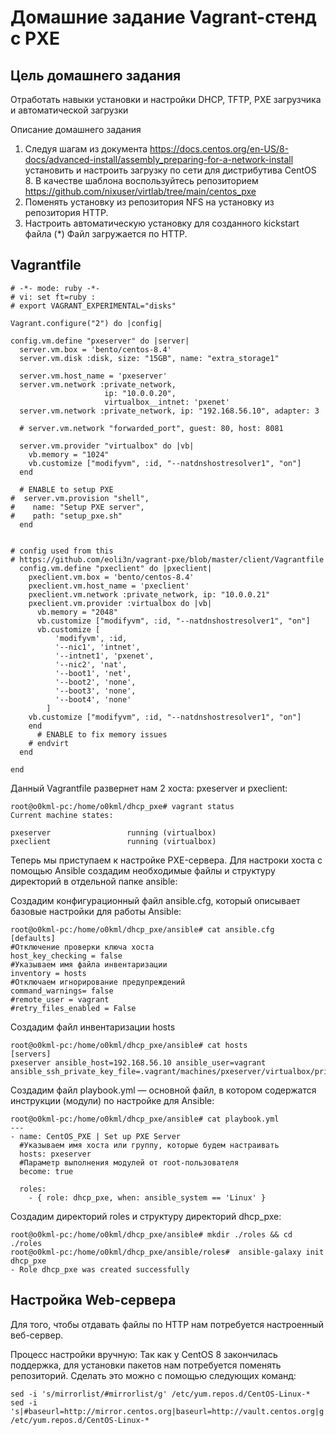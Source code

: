 # Домашние задание Vagrant-стенд c PXE

## Цель домашнего задания
Отработать навыки установки и настройки DHCP, TFTP, PXE загрузчика и автоматической загрузки

Описание домашнего задания

1. Следуя шагам из документа https://docs.centos.org/en-US/8-docs/advanced-install/assembly_preparing-for-a-network-install  установить и настроить загрузку по сети для дистрибутива CentOS 8.
В качестве шаблона воспользуйтесь репозиторием https://github.com/nixuser/virtlab/tree/main/centos_pxe 
2. Поменять установку из репозитория NFS на установку из репозитория HTTP.
3. Настроить автоматическую установку для созданного kickstart файла (*) Файл загружается по HTTP.

## Vagrantfile

```
# -*- mode: ruby -*-
# vi: set ft=ruby :
# export VAGRANT_EXPERIMENTAL="disks"

Vagrant.configure("2") do |config|

config.vm.define "pxeserver" do |server|
  server.vm.box = 'bento/centos-8.4'
  server.vm.disk :disk, size: "15GB", name: "extra_storage1"

  server.vm.host_name = 'pxeserver'
  server.vm.network :private_network, 
                     ip: "10.0.0.20", 
                     virtualbox__intnet: 'pxenet'
  server.vm.network :private_network, ip: "192.168.56.10", adapter: 3

  # server.vm.network "forwarded_port", guest: 80, host: 8081

  server.vm.provider "virtualbox" do |vb|
    vb.memory = "1024"
    vb.customize ["modifyvm", :id, "--natdnshostresolver1", "on"]
  end

  # ENABLE to setup PXE
#  server.vm.provision "shell",
#    name: "Setup PXE server",
#    path: "setup_pxe.sh"
  end


# config used from this
# https://github.com/eoli3n/vagrant-pxe/blob/master/client/Vagrantfile
  config.vm.define "pxeclient" do |pxeclient|
    pxeclient.vm.box = 'bento/centos-8.4'
    pxeclient.vm.host_name = 'pxeclient'
    pxeclient.vm.network :private_network, ip: "10.0.0.21"
    pxeclient.vm.provider :virtualbox do |vb|
      vb.memory = "2048"
      vb.customize ["modifyvm", :id, "--natdnshostresolver1", "on"]
      vb.customize [
          'modifyvm', :id,
          '--nic1', 'intnet',
          '--intnet1', 'pxenet',
          '--nic2', 'nat',
          '--boot1', 'net',
          '--boot2', 'none',
          '--boot3', 'none',
          '--boot4', 'none'
        ]
    vb.customize ["modifyvm", :id, "--natdnshostresolver1", "on"]
    end
      # ENABLE to fix memory issues
    # endvirt  
  end

end
```
Данный Vagrantfile развернет нам 2 хоста: pxeserver и pxeclient:

```
root@o0kml-pc:/home/o0kml/dhcp_pxe# vagrant status
Current machine states:

pxeserver                 running (virtualbox)
pxeclient                 running (virtualbox)

```
Теперь мы приступаем к настройке PXE-сервера.
Для настроки хоста с помощью Ansible создадим необходимые файлы и структуру директорий в отдельной папке ansible:

Создадим конфигурационный файл ansible.cfg, который описывает базовые настройки для работы Ansible:

```
root@o0kml-pc:/home/o0kml/dhcp_pxe/ansible# cat ansible.cfg 
[defaults]
#Отключение проверки ключа хоста
host_key_checking = false
#Указываем имя файла инвентаризации
inventory = hosts
#Отключаем игнорирование предупреждений
command_warnings= false
#remote_user = vagrant
#retry_files_enabled = False
```
Создадим файл инвентаризации hosts
```
root@o0kml-pc:/home/o0kml/dhcp_pxe/ansible# cat hosts 
[servers]
pxeserver ansible_host=192.168.56.10 ansible_user=vagrant ansible_ssh_private_key_file=.vagrant/machines/pxeserver/virtualbox/private_key
```
Создадим файл playbook.yml — основной файл, в котором содержатся инструкции (модули) по настройке для Ansible:
```
root@o0kml-pc:/home/o0kml/dhcp_pxe/ansible# cat playbook.yml 
---
- name: CentOS_PXE | Set up PXE Server
  #Указываем имя хоста или группу, которые будем настраивать
  hosts: pxeserver
  #Параметр выполнения модулей от root-пользователя
  become: true

  roles:
    - { role: dhcp_pxe, when: ansible_system == 'Linux' }
```
Создадим директорий roles и структуру директорий dhcp_pxe:
```
root@o0kml-pc:/home/o0kml/dhcp_pxe/ansible# mkdir ./roles && cd ./roles
root@o0kml-pc:/home/o0kml/dhcp_pxe/ansible/roles#  ansible-galaxy init dhcp_pxe
- Role dhcp_pxe was created successfully
```
## Настройка Web-сервера

Для того, чтобы отдавать файлы по HTTP нам потребуется настроенный веб-сервер.

Процесс настройки вручную: 
Так как у CentOS 8 закончилась поддержка, для установки пакетов нам потребуется поменять репозиторий. Сделать это можно с помощью следующих команд:

```
sed -i 's/mirrorlist/#mirrorlist/g' /etc/yum.repos.d/CentOS-Linux-*
sed -i 's|#baseurl=http://mirror.centos.org|baseurl=http://vault.centos.org|g' /etc/yum.repos.d/CentOS-Linux-*
```


